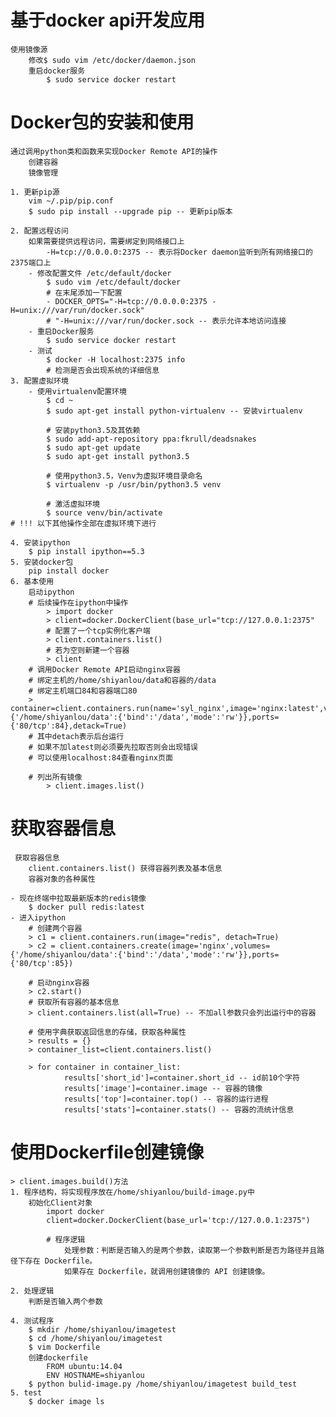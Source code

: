 # 基于docker api开发应用
	使用镜像源
		修改$ sudo vim /etc/docker/daemon.json
		重启docker服务
			$ sudo service docker restart

# Docker包的安装和使用
	通过调用python类和函数来实现Docker Remote API的操作
		创建容器
		镜像管理
		
	1. 更新pip源
		vim ~/.pip/pip.conf
		$ sudo pip install --upgrade pip -- 更新pip版本
		
	2. 配置远程访问
		如果需要提供远程访问，需要绑定到网络接口上
			-H=tcp://0.0.0.0:2375 -- 表示将Docker daemon监听到所有网络接口的2375端口上
		- 修改配置文件 /etc/default/docker
			$ sudo vim /etc/default/docker
			# 在末尾添加一下配置
			- DOCKER_OPTS="-H=tcp://0.0.0.0:2375 -H=unix:///var/run/docker.sock"
			# "-H=unix:///var/run/docker.sock -- 表示允许本地访问连接
		- 重启Docker服务
			$ sudo service docker restart
		- 测试
			$ docker -H localhost:2375 info
			# 检测是否会出现系统的详细信息
	3. 配置虚拟环境
		- 使用virtualenv配置环境
			$ cd ~
			$ sudo apt-get install python-virtualenv -- 安装virtualenv
			
			# 安装python3.5及其依赖
			$ sudo add-apt-repository ppa:fkrull/deadsnakes
			$ sudo apt-get update
			$ sudo apt-get install python3.5
			
			# 使用python3.5，Venv为虚拟环境目录命名
			$ virtualenv -p /usr/bin/python3.5 venv
			
			# 激活虚拟环境
			$ source venv/bin/activate
	# !!! 以下其他操作全部在虚拟环境下进行
	
	4. 安装ipython
		$ pip install ipython==5.3
	5. 安装docker包
		pip install docker
	6. 基本使用
		启动ipython
		# 后续操作在ipython中操作
			> import docker
			> client=docker.DockerClient(base_url="tcp://127.0.0.1:2375"
			# 配置了一个tcp实例化客户端
			> client.containers.list()
			# 若为空则新建一个容器
			> client
		# 调用Docker Remote API启动nginx容器
		# 绑定主机的/home/shiyanlou/data和容器的/data
		# 绑定主机端口84和容器端口80
		> container=client.containers.run(name='syl_nginx',image='nginx:latest',volumes={'/home/shiyanlou/data':{'bind':'/data','mode':'rw'}},ports={'80/tcp':84},detack=True)
		# 其中detach表示后台运行
		# 如果不加latest则必须要先拉取否则会出现错误
		# 可以使用localhost:84查看nginx页面
		
		# 列出所有镜像
			> client.images.list()
		

# 获取容器信息
	 获取容器信息
		client.containers.list() 获得容器列表及基本信息
		容器对象的各种属性
	
	- 现在终端中拉取最新版本的redis镜像
		$ docker pull redis:latest
	- 进入ipython
		# 创建两个容器
		> c1 = client.containers.run(image="redis", detach=True)
		> c2 = client.containers.create(image='nginx',volumes={'/home/shiyanlou/data':{'bind':'/data','mode':'rw'}},ports={'80/tcp':85})
		
		# 启动nginx容器
		> c2.start()
		# 获取所有容器的基本信息
		> client.containers.list(all=True) -- 不加all参数只会列出运行中的容器
		
		# 使用字典获取返回信息的存储，获取各种属性
		> results = {}
		> container_list=client.containers.list()
		
		> for container in container_list:
				results['short_id']=container.short_id -- id前10个字符
				results['image']=container.image -- 容器的镜像
				results['top']=container.top() -- 容器的运行进程
				results['stats']=container.stats() -- 容器的流统计信息
		
		
# 使用Dockerfile创建镜像
	> client.images.build()方法
	1. 程序结构，将实现程序放在/home/shiyanlou/build-image.py中
		初始化Client对象
			import docker
			client=docker.DockerClient(base_url='tcp://127.0.0.1:2375")
			
			# 程序逻辑
				处理参数：判断是否输入的是两个参数，读取第一个参数判断是否为路径并且路径下存在 Dockerfile。
				如果存在 Dockerfile，就调用创建镜像的 API 创建镜像。
				
	2. 处理逻辑
		判断是否输入两个参数
	
	4. 测试程序
		$ mkdir /home/shiyanlou/imagetest
		$ cd /home/shiyanlou/imagetest
		$ vim Dockerfile
		创建dockerfile
			FROM ubuntu:14.04
			ENV HOSTNAME=shiyanlou
		$ python bulid-image.py /home/shiyanlou/imagetest build_test
	5. test
		$ docker image ls